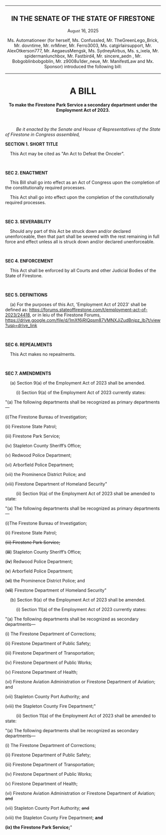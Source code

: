<div align="center">


---


<h2>IN THE SENATE OF THE STATE OF FIRESTONE</h2>


<p>A<small>ugust</small> 16, 2025</p>


Ms. Automationeer (for herself, Ms. ConfussIed, Mr. TheGreenLego_Brick, Mr. dovntime, Mr. nrMiner, Mr. Ferro3003, Ms. catgirlairsupport, Mr. AlexOtkerson777, Mr. AegaeusMengsk, Ms. SydneyAirbus, Ms. s_ixela, Mr. spidermanIunchbox, Mr. Fastbird4, Mr. sincere_aedn
, Mr. Bobgoblinbobgoblin, Mr. z9008u1der_neue, Mr. ManifestLaw and Mx. Sponsor) introduced the following bill:


---


<h1><b>A BILL</b></h1>


**To make the Firestone Park Service a secondary department under the Employment Act of 2023.**


</div>


<br/>


&nbsp;&nbsp;&nbsp;&nbsp;&nbsp;&nbsp;&nbsp;&nbsp; *Be it enacted by the Senate and House of Representatives of the State of Firestone in Congress assembled,*


**SECTION 1. SHORT TITLE**


&nbsp;&nbsp;&nbsp; This Act may be cited as "An Act to Defeat the Onceler".


<br/>


**SEC 2. ENACTMENT**


&nbsp;&nbsp;&nbsp; This Bill shall go into effect as an Act of Congress upon the completion of the constitutionally required processes.


&nbsp;&nbsp;&nbsp; This Act shall go into effect upon the completion of the constitutionally required processes.


<br/>


**SEC 3. SEVERABILITY**


&nbsp;&nbsp;&nbsp; Should any part of this Act be struck down and/or declared unenforceable, then that part shall be severed with the rest remaining in full force and effect unless all is struck down and/or declared unenforceable.


<br/>


**SEC 4. ENFORCEMENT**


&nbsp;&nbsp;&nbsp; This Act shall be enforced by all Courts and other Judicial Bodies of the State of Firestone.


<br/>


**SEC 5. DEFINITIONS**


&nbsp;&nbsp;&nbsp; (a) For the purposes of this Act, 'Employment Act of 2023' shall be defined as: https://forums.stateoffirestone.com/t/employment-act-of-2023/24418, or in leiu of the Firestone Forums, https://drive.google.com/file/d/1mXf6jRlQqsm87VMNXJiZudBnipz_lb7t/view?usp=drive_link


<br/>


**SEC 6. REPEALMENTS**


&nbsp;&nbsp;&nbsp; This Act makes no repealments.


<br/>


**SEC 7. AMENDMENTS**


&nbsp;&nbsp;&nbsp; (a) Section 9(a) of the Employment Act of 2023 shall be amended.


&nbsp;&nbsp;&nbsp;&nbsp;&nbsp;&nbsp;&nbsp;&nbsp; (i) Section 9(a) of the Employment Act of 2023 currently states: 


"(a) The following departments shall be recognized as primary departments—
  
  (i)The Firestone Bureau of Investigation;
  
  (ii) Firestone State Patrol;
  
  (iii) Firestone Park Service;
  
  (iv) Stapleton County Sheriff’s Office;
  
  (v) Redwood Police Department;
  
  (vi) Arborfield Police Department;
  
  (vii) the Prominence District Police; and
  
  (viii) Firestone Department of Homeland Security"


&nbsp;&nbsp;&nbsp;&nbsp;&nbsp;&nbsp;&nbsp;&nbsp; (ii) Section 9(a) of the Employment Act of 2023 shall be amended to state: 

"(a) The following departments shall be recognized as primary departments—
  
  (i)The Firestone Bureau of Investigation;
  
  (ii) Firestone State Patrol;
  
  ~~(iii) Firestone Park Service;~~
  
  (**iii**) Stapleton County Sheriff’s Office;
  
  (**iv**) Redwood Police Department;
  
  (**v**) Arborfield Police Department;
  
  (**vi**) the Prominence District Police; and
  
  (**vii**) Firestone Department of Homeland Security"


&nbsp;&nbsp;&nbsp; (b) Section 9(a) of the Employment Act of 2023 shall be amended.


&nbsp;&nbsp;&nbsp;&nbsp;&nbsp;&nbsp;&nbsp;&nbsp; (i) Section 11(a) of the Employment Act of 2023 currently states: 


"(a) The following departments shall be recognized as secondary departments—
  
  (i) The Firestone Department of Corrections;
  
  (ii) Firestone Department of Public Safety;
  
  (iii) Firestone Department of Transportation;
  
  (iv) Firestone Department of Public Works;
  
  (v) Firestone Department of Health;
  
  (vi) Firestone Aviation Administration or Firestone Department of Aviation; and
  
  (vii) Stapleton County Port Authority; and
  
  (viii) the Stapleton County Fire Department;"


&nbsp;&nbsp;&nbsp;&nbsp;&nbsp;&nbsp;&nbsp;&nbsp; (ii) Section 11(a) of the Employment Act of 2023 shall be amended to state: 

"(a) The following departments shall be recognized as secondary departments—
  
  (i) The Firestone Department of Corrections;
  
  (ii) Firestone Department of Public Safety;
  
  (iii) Firestone Department of Transportation;
  
  (iv) Firestone Department of Public Works;
  
  (v) Firestone Department of Health;
  
  (vi) Firestone Aviation Administration or Firestone Department of Aviation; ~~and~~
  
  (vii) Stapleton County Port Authority; ~~and~~
  
  (viii) the Stapleton County Fire Department; **and**
  
  **(ix) the Firestone Park Service;**"

<br/>

